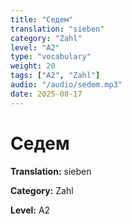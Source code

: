 ```yaml
---
title: "Седем"
translation: "sieben"
category: "Zahl"
level: "A2"
type: "vocabulary"
weight: 20
tags: ["A2", "Zahl"]
audio: "/audio/sedem.mp3"
date: 2025-08-17
---
```


# Седем

**Translation:** sieben

**Category:** Zahl

**Level:** A2

